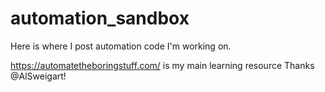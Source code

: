 # automation_sandbox
Here is where I post automation code I'm working on.

https://automatetheboringstuff.com/ is my main learning resource
Thanks @AlSweigart!
